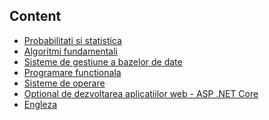 ## Content

- [Probabilitati si statistica]()
- [Algoritmi fundamentali]()                  
- [Sisteme de gestiune a bazelor de date]()            
- [Programare functionala]()                       
- [Sisteme de operare]()             
- [Optional de dezvoltarea aplicatiilor web - ASP .NET Core]()
- [Engleza]()
